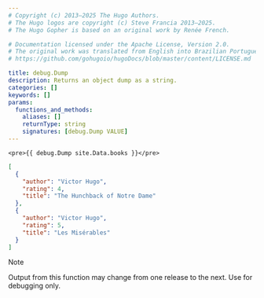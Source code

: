 ```yaml
---
# Copyright (c) 2013–2025 The Hugo Authors.
# The Hugo logos are copyright (c) Steve Francia 2013–2025.
# The Hugo Gopher is based on an original work by Renée French.

# Documentation licensed under the Apache License, Version 2.0.
# The original work was translated from English into Brazilian Portuguese.
# https://github.com/gohugoio/hugoDocs/blob/master/content/LICENSE.md

title: debug.Dump
description: Returns an object dump as a string.
categories: []
keywords: []
params:
  functions_and_methods:
    aliases: []
    returnType: string
    signatures: [debug.Dump VALUE]
---
```


```go-html-template
<pre>{{ debug.Dump site.Data.books }}</pre>
```

```json
[
  {
    "author": "Victor Hugo",
    "rating": 4,
    "title": "The Hunchback of Notre Dame"
  },
  {
    "author": "Victor Hugo",
    "rating": 5,
    "title": "Les Misérables"
  }
]
```

> [!note]
> Output from this function may change from one release to the next. Use for debugging only.
